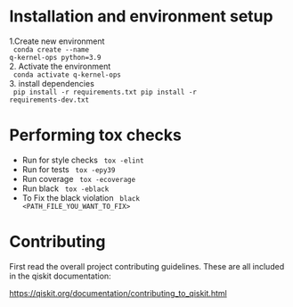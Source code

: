 # Installation and environment setup 
1.Create new environment   <br/>
<code> conda create --name q-kernel-ops python=3.9  </code> <br/> 
2. Activate the environment  <br/>
<code> conda activate q-kernel-ops  </code> <br/> 
3. install dependencies  <br/>
<code>
pip install -r requirements.txt
pip install -r requirements-dev.txt
</code> 

# Performing tox checks
- Run for style checks 
  <code> tox -elint </code>
- Run for tests 
  <code> tox -epy39 </code>
- Run coverage 
  <code> tox -ecoverage </code>
- Run black 
   <code> tox -eblack </code>
- To Fix the black violation  <code> black <PATH_FILE_YOU_WANT_TO_FIX> </code>
        
# Contributing

First read the overall project contributing guidelines. These are all
included in the qiskit documentation:

https://qiskit.org/documentation/contributing_to_qiskit.html
